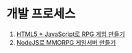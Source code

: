 # 개발 프로세스

1. [HTML5 + JavaScript로 RPG 게임 만들기](./01-sample.md)
2. [NodeJS로 MMORPG 게임서버 만들기](./02-sample.md)